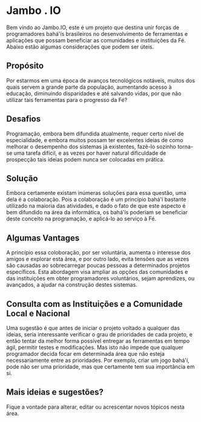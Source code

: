 # Jambo . IO
Bem vindo ao Jambo.IO, este é um projeto que destina unir forças de programadores bahá'ís brasileiros no desenvolvimento de ferramentas e aplicações que possam beneficiar as comunidades e instituições da Fé. Abaixo estão algumas considerações que podem ser úteis.

## Propósito
Por estarmos em uma época de avanços tecnológicos notáveis, muitos dos quais servem a grande parte da população, aumentando acesso à educação, diminuindo disparidades e até salvando vidas, por que não utilizar tais ferramentas para o progresso da Fé?

## Desafios
Programação, embora bem difundida atualmente, requer certo nível de especialidade, e embora muitos possam ter excelentes ideias de como melhorar o desempenho dos sistemas já existentes, fazê-lo sozinho torna-se uma tarefa difícil, e as vezes por haver natural dificuldade de prospecção tais ideias podem nunca ser colocadas em prática.

## Solução
Embora certamente existam inúmeras soluções para essa questão, uma dela é a colaboração. Pois a colaboração é um princípio bahá'í bastante utilizado na maioria das atividades, e dado o fato de que este aspecto é bem difundido na área da informática, os bahá'ís poderiam se beneficiar deste conceito na programação, e aplicá-lo ao serviço à Fé.

## Algumas Vantages
A princípio essa coloboração, por ser voluntária, aumenta o interesse dos amigos e explorar esta área, e por outro lado, evita tensões que as vezes são causadas ao sobrecarregar poucas pessoas a determinados projetos específicos. Esta abordagem visa ampliar as opções das comunidades e das instituições em obter programadores voluntários, sejam aprendizes, ou avançados, a ajudar na construção destes sistemas.

## Consulta com as Instituições e a Comunidade Local e Nacional
Uma sugestão é que antes de iniciar o projeto voltado a qualquer das ideias, seria interessante verificar o grau de prioridades de cada projeto, e então tentar da melhor forma possível entregar as ferramentas em tempo ágil, permitir testes e modificações. Mas isto não impede que qualquer programador decida focar em determinada área que não esteja necessariamente entre as prioridades. Por exemplo, criar um jogo bahá'í, pode não ser uma prioridade, mas que certamente tem sua importância em si.

## Mais ideias e sugestões?
Fique a vontade para alterar, editar ou acrescentar novos tópicos nesta área.

